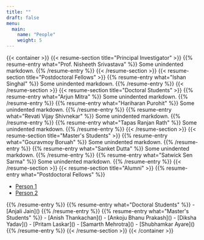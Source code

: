 ```yaml
---
title: ""
draft: false
menu:
  main:
    name: "People"
    weight: 5
---
```


{{< container >}}
    {{< resume-section title="Principal Investigator" >}}
        {{% resume-entry what="Prof. Nisheeth Srivastava" %}}
Some unindented markdown.
        {{% /resume-entry %}}
    {{< /resume-section >}}
    {{< resume-section title="Postdoctoral Fellows" >}}
        {{% resume-entry what="Ishan Singhal" %}}
Some unindented markdown.
        {{% /resume-entry %}}
    {{< /resume-section >}}
    {{< resume-section title="Doctoral Students" >}}
        {{% resume-entry what="Arjun Mitra" %}}
Some unindented markdown.
        {{% /resume-entry %}}
        {{% resume-entry what="Hariharan Purohit" %}}
Some unindented markdown.
        {{% /resume-entry %}}
        {{% resume-entry what="Revati Vijay Shivnekar" %}}
Some unindented markdown.
        {{% /resume-entry %}}
        {{% resume-entry what="Tapas Ranjan Rath" %}}
Some unindented markdown.
        {{% /resume-entry %}}
    {{< /resume-section >}}
    {{< resume-section title="Master's Students" >}}
        {{% resume-entry what="Gouravmoy Boruah" %}}
Some unindented markdown.
        {{% /resume-entry %}}
        {{% resume-entry what="Sanket Dutta" %}}
Some unindented markdown.
        {{% /resume-entry %}}
        {{% resume-entry what="Satwick Sen Sarma" %}}
Some unindented markdown.
        {{% /resume-entry %}}
    {{< /resume-section >}}
    {{< resume-section title="Alumni" >}}
        {{% resume-entry what="Postdoctoral Fellows" %}}
<ul>
  <li><a href="/link/to/person1/site/or/linkedin">Person 1</a></li>
  <li><a href="/link/to/person2/site/or/linkedin">Person 2</a></li>
</ul>
        {{% /resume-entry %}}
        {{% resume-entry what="Doctoral Students" %}}
- [Anjali Jain]()
        {{% /resume-entry %}}
        {{% resume-entry what="Master's Students" %}}
- [Anish Thankachan]()
- [Ankoju Bhanu Prakash]()
- [Diksha Yadav]()
- [Pritam Laskar]()
- [Samarth Mehrotra]()
- [Shubhamkar Ayare]()
        {{% /resume-entry %}}
    {{< /resume-section >}}
{{< /container >}}
